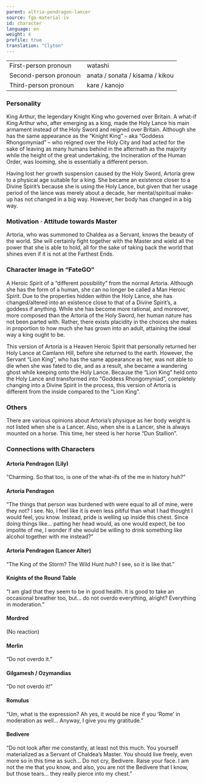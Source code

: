 ```yaml
---
parent: altria-pendragon-lancer
source: fgo-material-iv
id: character
language: en
weight: 4
profile: true
translation: "Clyton"
---
```


<table>
  <tr><td>First-person pronoun</td><td>watashi</td></tr>
  <tr><td>Second-person pronoun</td><td>anata / sonata / kisama / kikou</td></tr>
  <tr><td>Third-person pronoun</td><td>kare / kanojo</td></tr>
</table>

### Personality

King Arthur, the legendary Knight King who governed over Britain. A what-if King Arthur who, after emerging as a king, made the Holy Lance his main armament instead of the Holy Sword and reigned over Britain. Although she has the same appearance as the “Knight King” – aka “Goddess Rhongomyniad” – who reigned over the Holy City and had acted for the sake of leaving as many humans behind in the aftermath as the majority while the height of the great undertaking, the Incineration of the Human Order, was looming, she is essentially a different person.

Having lost her growth suspension caused by the Holy Sword, Artoria grew to a physical age suitable for a king. She became an existence closer to a Divine Spirit’s because she is using the Holy Lance, but given that her usage period of the lance was merely about a decade, her mental/spiritual make-up has not changed in a big way. However, her body has changed in a big way.

### Motivation · Attitude towards Master

Artoria, who was summoned to Chaldea as a Servant, knows the beauty of the world. She will certainly fight together with the Master and wield all the power that she is able to hold, all for the sake of taking back the world that shines even if it is not at the Farthest Ends.

### Character Image in “FateGO”

A Heroic Spirit of a “different possibility” from the normal Artoria. Although she has the form of a human, she can no longer be called a Man Heroic Spirit. Due to the properties hidden within the Holy Lance, she has changed/altered into an existence close to that of a Divine Spirit’s, a goddess if anything. While she has become more rational, and moreover, more composed than the Artoria of the Holy Sword, her human nature has not been parted with. Rather, there exists placidity in the choices she makes in proportion to how much she has grown into an adult, attaining the ideal way a king ought to be.

This version of Artoria is a Heaven Heroic Spirit that personally returned her Holy Lance at Camlann Hill, before she returned to the earth. However, the Servant “Lion King”, who has the same appearance as her, was not able to die when she was fated to die, and as a result, she became a wandering ghost while keeping onto the Holy Lance. Because the “Lion King” held onto the Holy Lance and transformed into “Goddess Rhongomyniad”, completely changing into a Divine Spirit in the process, this version of Artoria is different from the inside compared to the "Lion King".

### Others

There are various opinions about Artoria’s physique as her body weight is not listed when she is a Lancer. Also, when she is a Lancer, she is always mounted on a horse. This time, her steed is her horse “Dun Stallion”.

### Connections with Characters

#### Artoria Pendragon (Lily)

“Charming. So that too, is one of the what-ifs of the me in history huh?”

#### Artoria Pendragon

“The things that person was burdened with were equal to all of mine, were they not? I see. No, I feel like it is even less pitiful than what I had thought I would feel, you know. Instead, pride is welling up inside this chest. Since doing things like… patting her head would, as one would expect, be too impolite of me, I wonder if she would be willing to drink something like alcohol together with me instead?”

#### Artoria Pendragon (Lancer Alter)

“The King of the Storm? The Wild Hunt huh? I see, so it is like that.”

#### Knights of the Round Table

“I am glad that they seem to be in good health. It is good to take an occasional breather too, but… do not overdo everything, alright? Everything in moderation.”

#### Mordred

(No reaction)

#### Merlin

“Do not overdo it.”

#### Gilgamesh / Ozymandias

“Do not overdo it!”

#### Romulus

“Um, what is the expression? Ah yes, it would be nice if you ‘Rome’ in moderation as well… Anyway, I give you my gratitude.”

#### Bedivere

“Do not look after me constantly, at least not this much. You yourself materialized as a Servant of Chaldea’s Master. You should live freely, even more so in this time as such… Do not cry, Bedivere. Raise your face. I am not the me that you know, and also, you are not the Bedivere that I know, but those tears… they really pierce into my chest.”

